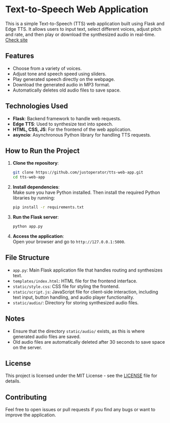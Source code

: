 # Text-to-Speech Web Application

This is a simple Text-to-Speech (TTS) web application built using Flask and Edge TTS. It allows users to input text, select different voices, adjust pitch and rate, and then play or download the synthesized audio in real-time. [Check site](https://freettsapp.koyeb.app/)

## Features

- Choose from a variety of voices.
- Adjust tone and speech speed using sliders.
- Play generated speech directly on the webpage.
- Download the generated audio in MP3 format.
- Automatically deletes old audio files to save space.

## Technologies Used

- **Flask**: Backend framework to handle web requests.
- **Edge TTS**: Used to synthesize text into speech.
- **HTML, CSS, JS**: For the frontend of the web application.
- **asyncio**: Asynchronous Python library for handling TTS requests.

## How to Run the Project

1. **Clone the repository**:

    ```bash
    git clone https://github.com/justoperator/tts-web-app.git
    cd tts-web-app
    ```

2. **Install dependencies**:  
   Make sure you have Python installed. Then install the required Python libraries by running:

    ```bash
    pip install -r requirements.txt
    ```

3. **Run the Flask server**:

    ```bash
    python app.py
    ```

4. **Access the application**:  
   Open your browser and go to `http://127.0.0.1:5000`.

## File Structure

- `app.py`: Main Flask application file that handles routing and synthesizes text.
- `templates/index.html`: HTML file for the frontend interface.
- `static/style.css`: CSS file for styling the frontend.
- `static/script.js`: JavaScript file for client-side interaction, including text input, button handling, and audio player functionality.
- `static/audio/`: Directory for storing synthesized audio files.

## Notes

- Ensure that the directory `static/audio/` exists, as this is where generated audio files are saved.
- Old audio files are automatically deleted after 30 seconds to save space on the server.

## License

This project is licensed under the MIT License - see the [LICENSE](LICENSE) file for details.

## Contributing

Feel free to open issues or pull requests if you find any bugs or want to improve the application.
